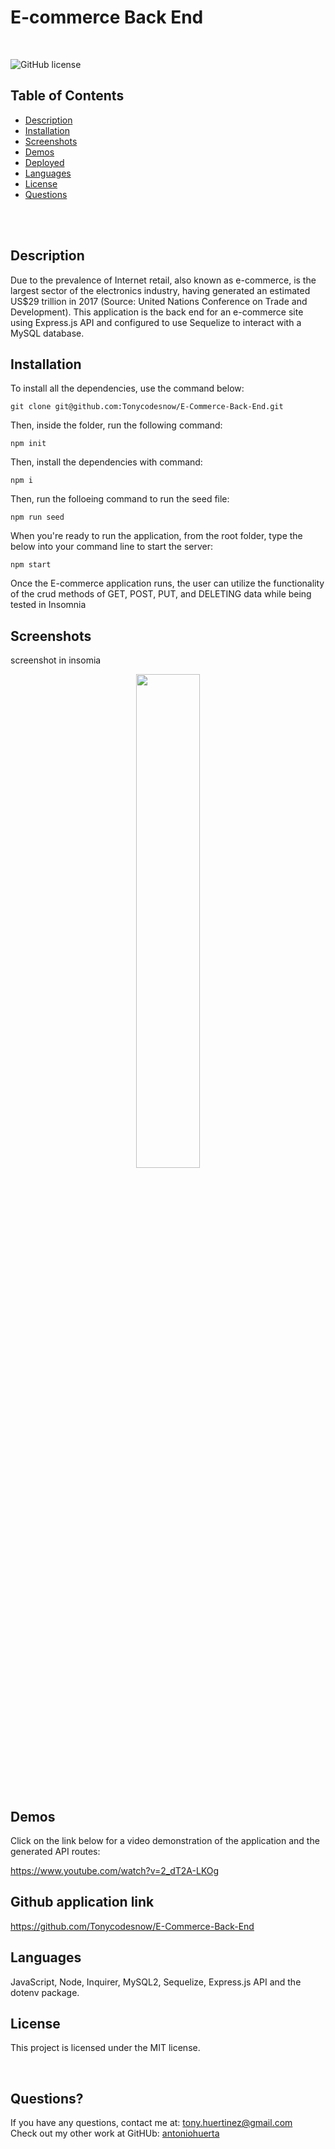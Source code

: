 # E-commerce Back End

<br />

![GitHub license](https://img.shields.io/badge/license-MIT-55002b.svg) <br />

## Table of Contents 

- [Description](#description)
- [Installation](#installation)
- [Screenshots](#screenshots)
- [Demos](#demos)
- [Deployed](#deployedapplicationlink)
- [Languages](#languages)
- [License](#license)
- [Questions](#questions)

<br />
<br />

## Description

Due to the prevalence of Internet retail, also known as e-commerce, is the largest sector of the electronics industry, having generated an estimated US$29 trillion in 2017 (Source: United Nations Conference on Trade and Development). This application is the back end for an e-commerce site using Express.js API and configured to use Sequelize to interact with a MySQL database.<br />

## Installation
To install all the dependencies, use the command below:
```
git clone git@github.com:Tonycodesnow/E-Commerce-Back-End.git
```
Then, inside the folder, run the following command:
```
npm init
```
Then, install the dependencies with command:
```
npm i
```
Then, run the folloeing command to run the seed file:
```
npm run seed
```
When you're ready to run the application, from the root folder, type the below into your command line to start the server:
```
npm start
```
Once the E-commerce application runs, the user can utilize the functionality of the crud methods of GET, POST, PUT, and DELETING data while being tested in Insomnia <br />

## Screenshots

screenshot in insomia

<p align="center"><img src="./dist/media/livesite.png" width="45%"></p> <br /> 

## Demos

Click on the link below for a video demonstration of the application and the generated API routes:

https://www.youtube.com/watch?v=2_dT2A-LKOg


## Github application link

https://github.com/Tonycodesnow/E-Commerce-Back-End  <br />

## Languages

JavaScript, Node, Inquirer, MySQL2, Sequelize, Express.js API and the dotenv package. <br />


## License

This project is licensed under the MIT license. <br />
  
<br />

## Questions?

If you have any questions, contact me at: 
tony.huertinez@gmail.com  <br />
Check out my other work at GitHUb:
[antoniohuerta](https://github.com/Tonycodesnow) <br />